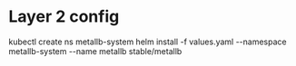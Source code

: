 # Layer 2 config
kubectl create ns metallb-system
helm install -f values.yaml --namespace metallb-system --name metallb stable/metallb